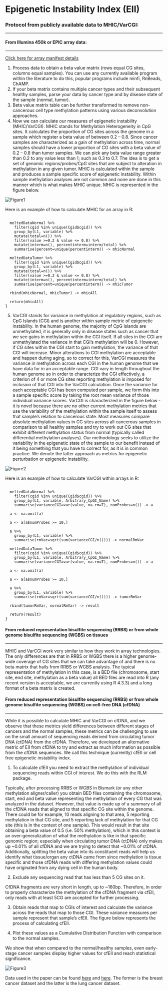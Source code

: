 # Epigenetic Instability Index (EII)

### Protocol from publicly available data to MHIC/VarCGI:
---------------------------------------------------------

#### From Illumina 450k or EPIC array data: 
-------------------------------------------

[Click here for array manifest details](https://support.illumina.com/array/array_kits/infinium-methylationepic-beadchip-kit/documentation.html)

1)	Process data to obtain a beta value matrix (rows equal CG sites, columns equal samples). You can use any currently available program within the literature to do this, popular programs include minfi, RnBeads, ChAMP. 
2)	If your beta matrix contains multiple cancer types and their subsequent healthy samples, parse your data by cancer type and by disease state of the sample (normal, tumor). 
3)	Beta value matrix table can be further transformed to remove non-cancerous cell type methylation patterns using various deconvolution approaches. 
4)	Now we can calculate our measures of epigenetic instability (MHIC/VarCGI). MHIC stands for Methylation Heterogeneity in CpG sites. It calculates the proportion of CG sites across the genome in a sample which register a beta value of between 0.2 – 0.8. Since cancer samples are characterized as a gain of methylation across time, normal samples should have a lower proportion of CG sites with a beta value of 0.2 – 0.8 than tumor samples. We can pick any beta value range greater than 0.2 to any value less than 1; such as 0.3 to 0.7. The idea is to get a set of genomic regions/probes/CpG sites that are subject to alteration in methylation in any given tumor.  MHIC is calculated within the sample and produces a sample specific score of epigenetic instability. Within sample methylation analyses are not common and none are done in this manner which is what makes MHIC unique. MHIC is represented in the figure below.

![Figure1](https://github.com/sjthursby/EII/blob/main/images/ReadMeFigure1.png)

Here is an example of how to calculate MHIC for an array in R:

``` mhic <- function(meltedDataNormal, meltedDataTumor, Cgid){
  
  meltedDataNormal %>%
    filter(cgid %in% unique(Cgid$cgid)) %>%
    group_by(L1, variable) %>%
    mutate(total=n()) %>%
    filter(value >=0.2 & value <= 0.8) %>%
    mutate(interm=n(), percentinterm=interm/total) %>%
    summarise(percent=unique(percentinterm)) -> mhicNormal
  
  meltedDataTumor %>% 
    filter(cgid %in% unique(Cgid$cgid)) %>%
    group_by(L1, variable) %>%
    mutate(total=n()) %>%
    filter(value >=0.2 & value <= 0.8) %>%
    mutate(interm=n(), percentinterm=interm/total) %>%
    summarise(percent=unique(percentinterm)) -> mhicTumor
  
  rbind(mhicNormal, mhicTumor) -> mhicAll
  
  return(mhicAll)
}
```

5)	VarCGI stands for variance in methylation at regulatory regions, such as CpG Islands (CGI) and is another within sample metric of epigenetic instability. In the human genome, the majority of CpG Islands are unmethylated, it is generally only in disease states such as cancer that we see gains in methylation within the CGI itself. If all sites in the CGI are unmethylated the variance in that CGI’s methylation will be 0. However, if CG sites within the CGI start to gain methylation, the variance of that CGI will increase. Minor alterations to CGI methylation are acceptable and happen during aging, so to correct for this, VarCGI measures the variance in methylation across each CGI in the human genome that we have data for in an acceptable range. CGI vary in length throughout the human genome so in order to characterize the CGI effectively, a criterion of 4 or more CG sites reporting methylation is imposed for inclusion of that CGI into the VarCGI calculation. Once the variance for each acceptable CGI has been computed per sample, we form this into a sample specific score by taking the root mean variance of those individual variance scores. VarCGI is characterized in the figure below - it is novel because there are no other current methylation metrics that use the variability of the methylation within the sample itself to assess that sample’s relation to cancerous state. Most measures compare absolute methylation values in CG sites across all cancerous samples in comparison to all healthy samples and try to work out CG sites that exhibit different methylation status from normal (typically called differential methylation analyses). Our methodology seeks to utilize the variability in the epigenetic state of the sample to our benefit instead of it being something that you have to correct for, as it is in common practice. We denote the latter approach as metrics for epigenetic perturbation or epigenetic instability.


![Figure2](https://github.com/sjthursby/EII/blob/main/images/ReadMeFigure2.png)

Here is an example of how to calculate VarCGI within arrays in R:

```varCGI <- function(meltedDataNormal, meltedDataTumor, Cgid){
  
  meltedDataNormal %>%
    filter(cgid %in% unique(Cgid$cgid)) %>%
    group_by(L1, variable, Arbitrary_CpGI_Name) %>%
    summarise(varianceCGI=var(value, na.rm=T), numProbes=n()) -> a
  
  a <- na.omit(a)
  
  a <- a[a$numProbes >= 10,]
  
  a %>%
    group_by(L1, variable) %>%
    summarise(rmVar=sqrt(sum(varianceCGI/n()))) -> normalRmVar
  
  meltedDataTumor %>%
    filter(cgid %in% unique(Cgid$cgid)) %>%
    group_by(L1, variable, Arbitrary_CpGI_Name) %>%
    summarise(varianceCGI=var(value, na.rm=T), numProbes=n()) -> a
  
  a <- na.omit(a)
  
  a <- a[a$numProbes >= 10,]
  
  a %>%
    group_by(L1, variable) %>%
    summarise(rmVar=sqrt(sum(varianceCGI/n()))) -> tumorRmVar
  
  rbind(tumorRmVar, normalRmVar) -> result
  
  return(result)
}
```

#### From reduced representation bisulfite sequencing (RRBS) or from whole genome bisulfite sequencing (WGBS) on tissues
-------------------------------------------------------------------------------------------------

MHIC and VarCGI work very similar to how they work in array technologies. The only differences are that in RRBS or WGBS there is a higher genome-wide coverage of CG sites that we can take advantage of and there is no beta matrix that hails from RRBS or WGBS analysis. The typical representation of methylation in this case, is a BED file (chromosome, start site, end site, methylation as a beta value) all BED files are read into R (any recent version is acceptable, we are currently using R 4.3.3) and a long format of a beta matrix is created. 

#### From reduced representation bisulfite sequencing (RRBS) or from whole genome bisulfite sequencing (WGBS) on cell-free DNA (cfDNA)
-------------------------------------------------------------------------------------------------

While it is possible to calculate MHIC and VarCGI on cfDNA, and we observe that these metrics yield differences between different stages of cancers and the normal samples, these metrics can be challenging to use on the small amount of sequencing reads derived from circulating tumor DNA (ctDNA) from the cfDNA. Therefore, we developed an alternative metric of EII from cfDNA  to try and extract as much information as possible from the cfDNA sequences. We call this technique (currently) cfEII or cell free epigenetic instability index. 

1)	To calculate cfEII you need to extract the methylation of individual sequencing reads within CGI of interest. We do this with the RLM package. 

Typically, after processing RRBS or WGBS in Bismark (or any other methylation aligner/caller) you obtain BED files containing the chromosome, start, end and beta value representing the methylation of every CG that was analyzed in the dataset. However, that value is made up of a summary of all the cfDNA reads that aligned to that specific CG site within the genome. There could be for example, 10 reads aligning to that area, 5 reporting methylation in that CG site, and 5 reporting lack of methylation for that CG site (this is in the context of one sample). This would result in that site obtaining a beta value of 0.5 (i.e. 50% methylation), which in this context is an over-generalization of what the methylation is like in that specific genomic region; especially when circulating tumor DNA (ctDNA) only makes up ~0.01% of all cfDNA and we are trying to detect that ~0.01% of ctDNA. Additionally, splitting the beta value into its constituent reads will help us identify what tissue/organ any ctDNA came from since methylation is tissue specific and those cfDNA reads with differing methylation values could have originated from any dying cell in the human body. 

2)	Exclude any sequencing read that has less than 5 CG sites on it. 

CfDNA fragments are very short in length, up to ~160bp. Therefore, in order to properly characterize the methylation of the cfDNA fragment via cfEII, only reads with at least 5CG are accepted for further processing. 

3)	Obtain reads that map to CGIs of interest and calculate the variance across the reads that map to those CGI. These variance measures per sample represent that sample’s cfEII. The figure below represents the process of calculating cfEII.

4)	Plot these values as a Cumulative Distribution Function with comparison to the normal samples.

We show that when compared to the normal/healthy samples, even early-stage cancer samples display higher values for cfEII and reach statistical significance. 

![Figure3](https://github.com/sjthursby/EII/blob/main/images/ReadMeFigure3.png)

Data used in the paper can be found [here](https://www.ncbi.nlm.nih.gov/bioproject/PRJNA494975) and [here](https://ncbi.nlm.nih.gov/bioproject/534206). The former is the breast cancer dataset and the latter is the lung cancer dataset.

